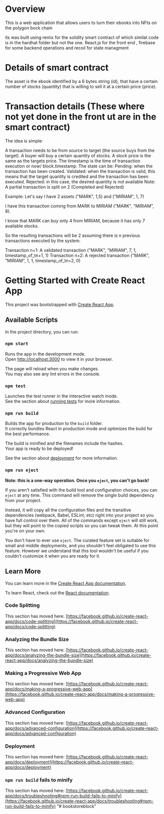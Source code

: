 # Overview
This is a web application that allows users to turn their ebooks into NFts on the polygon bock chain

its was built using remix for the solidity smart contract of which similat code is in the 
hardhat folder but not the one. React.js for the front end , firebase for some backend operations 
and recoil for state managment

# Details of smart contract

The asset is the ebook identified by a 6 bytes string (id), that have a certain number of stocks (quantity) that is willing to sell it at a certain price (price).

# Transaction details (These where not yet done in the front  ut are in the smart contract)

The idea is simple:

A transaction needs to be from source to target (the source buys from the target).
A buyer will buy a certain quantity of stocks.
A stock price is the same as the targets price.
The timestamp is the time of transaction execution or now/ block.timestamp.
The state can be:
Pending: when the transaction has been created.
Validated: when the transaction is valid, this means that the target quantity is credited and the transaction has been executed.
Rejected: in this case, the desired quantity is not available
Note: A partial transaction is split on 2 (Completed and Rejected)

Example: Let's say I have 2 assets ("MARK", 1,5) and ("MIRIAM", 1, 7)

I have this transaction coming from MARK to MIRIAM ("MARK", "MIRIAM", 8).

I know that MARK can buy only 4 from MIRIAM, because it has only 7 available stocks.

So the resulting transactions will be 2 assuming there is n previous transactions executed by the system.

Transaction n+1: A validated transaction ("MARK", "MIRIAM", 7, 1, timestamp_of_tn+1, 1)
Transaction n+2: A rejected transaction ("MARK", "MIRIAM", 1, 1, timestamp_of_tn+2, 0)

# Getting Started with Create React App

This project was bootstrapped with [Create React App](https://github.com/facebook/create-react-app).

## Available Scripts

In the project directory, you can run:

### `npm start`

Runs the app in the development mode.\
Open [http://localhost:3000](http://localhost:3000) to view it in your browser.

The page will reload when you make changes.\
You may also see any lint errors in the console.

### `npm test`

Launches the test runner in the interactive watch mode.\
See the section about [running tests](https://facebook.github.io/create-react-app/docs/running-tests) for more information.

### `npm run build`

Builds the app for production to the `build` folder.\
It correctly bundles React in production mode and optimizes the build for the best performance.

The build is minified and the filenames include the hashes.\
Your app is ready to be deployed!

See the section about [deployment](https://facebook.github.io/create-react-app/docs/deployment) for more information.

### `npm run eject`

**Note: this is a one-way operation. Once you `eject`, you can't go back!**

If you aren't satisfied with the build tool and configuration choices, you can `eject` at any time. This command will remove the single build dependency from your project.

Instead, it will copy all the configuration files and the transitive dependencies (webpack, Babel, ESLint, etc) right into your project so you have full control over them. All of the commands except `eject` will still work, but they will point to the copied scripts so you can tweak them. At this point you're on your own.

You don't have to ever use `eject`. The curated feature set is suitable for small and middle deployments, and you shouldn't feel obligated to use this feature. However we understand that this tool wouldn't be useful if you couldn't customize it when you are ready for it.

## Learn More

You can learn more in the [Create React App documentation](https://facebook.github.io/create-react-app/docs/getting-started).

To learn React, check out the [React documentation](https://reactjs.org/).

### Code Splitting

This section has moved here: [https://facebook.github.io/create-react-app/docs/code-splitting](https://facebook.github.io/create-react-app/docs/code-splitting)

### Analyzing the Bundle Size

This section has moved here: [https://facebook.github.io/create-react-app/docs/analyzing-the-bundle-size](https://facebook.github.io/create-react-app/docs/analyzing-the-bundle-size)

### Making a Progressive Web App

This section has moved here: [https://facebook.github.io/create-react-app/docs/making-a-progressive-web-app](https://facebook.github.io/create-react-app/docs/making-a-progressive-web-app)

### Advanced Configuration

This section has moved here: [https://facebook.github.io/create-react-app/docs/advanced-configuration](https://facebook.github.io/create-react-app/docs/advanced-configuration)

### Deployment

This section has moved here: [https://facebook.github.io/create-react-app/docs/deployment](https://facebook.github.io/create-react-app/docs/deployment)

### `npm run build` fails to minify

This section has moved here: [https://facebook.github.io/create-react-app/docs/troubleshooting#npm-run-build-fails-to-minify](https://facebook.github.io/create-react-app/docs/troubleshooting#npm-run-build-fails-to-minify)
"# bookstoreblock" 
